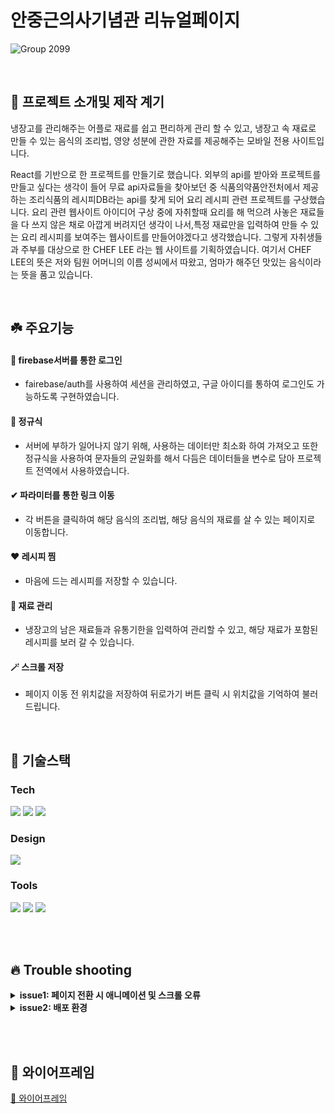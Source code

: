 
# 안중근의사기념관 리뉴얼페이지

![Group 2099](https://user-images.githubusercontent.com/100025580/231380909-15c92af2-17f0-4b73-a9f0-933eb6c18938.png)

<br>

## 🌱 프로젝트 소개및 제작 계기
냉장고를 관리해주는 어플로 재료를 쉽고 편리하게 관리 할 수 있고, 냉장고 속 재료로 만들 수 있는 음식의 조리법, 영양 성분에 관한 자료를 제공해주는 모바일 전용 사이트입니다.

React를 기반으로 한 프로젝트를 만들기로 했습니다.
외부의 api를 받아와 프로젝트를 만들고 싶다는 생각이 들어 무료 api자료들을 찾아보던 중 식품의약품안전처에서 제공하는 조리식품의 레시피DB라는 api를 찾게 되어 요리 레시피 관련 프로젝트를 구상했습니다.
요리 관련 웹사이트 아이디어 구상 중에 자취할때 요리를 해 먹으려 사놓은 재료들을 다 쓰지 않은 채로 아깝게 버려지던 생각이 나서,특정 재료만을 입력하여 만들 수 있는 요리 레시피를 보여주는 웹사이트를 만들어야겠다고 생각했습니다. 그렇게 자취생들과 주부를 대상으로 한 CHEF LEE 라는 웹 사이트를 기획하였습니다. 여기서 CHEF LEE의 뜻은 저와 팀원 어머니의 이름 성씨에서 따왔고, 엄마가 해주던 맛있는 음식이라는 뜻을 품고 있습니다.


<br>

## ☘️ 주요기능

#### 🔐 firebase서버를 통한 로그인

- fairebase/auth를 사용하여 세션을 관리하였고, 구글 아이디를 통하여 로그인도 가능하도록 구현하였습니다.

#### 📧 정규식

- 서버에 부하가 일어나지 않기 위해, 사용하는 데이터만 최소화 하여 가져오고 또한 정규식을 사용하여 문자들의 균일화를 해서 다듬은 데이터들을 변수로 담아 프로젝트 전역에서 사용하였습니다.

#### ✔ 파라미터를 통한 링크 이동
- 각 버튼을 클릭하여 해당 음식의 조리법, 해당 음식의 재료를 살 수 있는 페이지로 이동합니다.

#### ❤️ 레시피 찜

- 마음에 드는 레시피를 저장할 수 있습니다.

#### 📱 재료 관리

- 냉장고의 남은 재료들과 유통기한을 입력하여 관리할 수 있고, 해당 재료가 포함된 레시피를 보러 갈 수 있습니다.

#### 🪄 스크롤 저장

- 페이지 이동 전 위치값을 저장하여 뒤로가기 버튼 클릭 시 위치값을 기억하여 불러드립니다.
<br>

## 🔨 기술스택

### **Tech**

<p>
<img src="https://img.shields.io/badge/React-61DAFB?style=for-the-badge&logo=react&logoColor=black"/>
<img src="https://img.shields.io/badge/firebase-FFCA28?style=for-the-badge&logo=firebase&logoColor=white"/>
<img src="https://img.shields.io/badge/sass-CC6699?style=for-the-badge&logo=sass&logoColor=white"/>
<br>
</p>

### **Design**
<p>
<img src="https://img.shields.io/badge/Figma-F24E1E?style=for-the-badge&logo=Figma&logoColor=white"/>
</p>

### **Tools**

<p>
<img src="https://img.shields.io/badge/VSCode-007ACC?style=for-the-badge&logo=Visual Studio Code&logoColor=white"/>
<img src="https://img.shields.io/badge/Git-F05032?style=for-the-badge&logo=Git&logoColor=white"/>
<img src="https://img.shields.io/badge/Github-181717?style=for-the-badge&logo=github&logoColor=white">
<br>
</p>

<br>

<br/>

## 🔥 Trouble shooting
<details>
<summary><strong> issue1: 페이지 전환 시 애니메이션 및 스크롤 오류 </strong></summary>

#### 🙁 situation

- 메인 페이지에 있는 스크롤에 의한 애니메이션이 페이지 전환이 있고, 다시 복귀하였을 때 다시 애니메이션이 일어나지 않았다.이유는 페이지 이동을 하면서 나의 초기 스크롤 위치를 설정해주는 함수가 작동하지 않아서 였다.

#### 🚥 solution

- useLocation을 이용하여 페이지가 재할당 되었을 시 함수를 다시 실행하게 하여, 문제 없이 사용 할 수 있었다.
</details>
<details>
<summary><strong> issue2: 배포 환경 </strong></summary>

#### 🙁 situation

- 리엑트는 오로지 js형식으로 만들어지기 때문에, 그냥 작성한 코드만을 올리면 배포가 되지 않았던 걸 몰랐다. 찾아본 결과 컴파일 작업이 필요하다는 것을 알게 되었다.

#### 🚥 solution

- 빌드하는 과정에 대해 공부하여 컴파일 하였고, 변환한 html로 깃허브 레파지토리에 업로드 하였다.
</details>



<br></br>
## 🌸 와이어프레임

[💾 와이어프레임](https://www.figma.com/file/CDKNOSVNT8V3OlYs3LGKxf/%EB%83%89%EC%9E%A5%EA%B3%A0?node-id=0-1&t=sGMlded8uHaRp1ZE-0)

<br></br>
